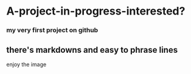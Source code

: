 # A-project-in-progress-interested?
### my very first project on github
## there's markdowns and easy to phrase lines
enjoy the image
